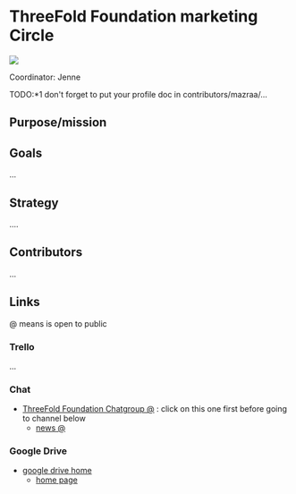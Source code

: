 # ThreeFold Foundation marketing Circle

![](https://images.unsplash.com/photo-1524440914234-440f66215e1a?ixlib=rb-0.3.5&ixid=eyJhcHBfaWQiOjEyMDd9&s=1d93b40d92a1327fa2d6f301eb2e62c1&auto=format&fit=crop&w=1650&q=80)

Coordinator: Jenne

TODO:*1 don't forget to put your profile doc in contributors/mazraa/...

## Purpose/mission

## Goals

...

## Strategy

....

## Contributors

...

## Links

@ means is open to public

### Trello

...

### Chat

- [ThreeFold Foundation Chatgroup @](https://chat.grid.tf/signup_user_complete/?id=wpz16r964bdnuqxc5p7kn5upmo) : click on this one first before going to channel below
   - [news @](https://chat.grid.tf/threefold/channels/town-square)
   
### Google Drive

- [google drive home]()
    - [home page]()

